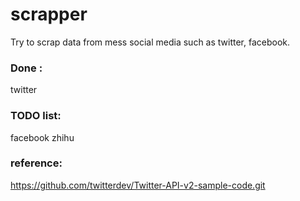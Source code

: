 # scrapper
Try to scrap data from mess social media such as twitter, facebook. 

### Done :
twitter

### TODO list:
facebook
zhihu


### reference:
https://github.com/twitterdev/Twitter-API-v2-sample-code.git
